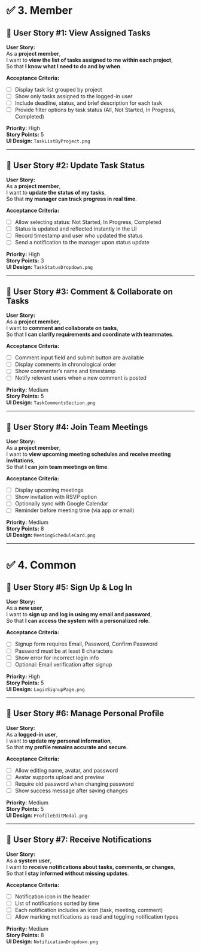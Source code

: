 # ✅ 3. Member

## 🧩 User Story #1: View Assigned Tasks

**User Story:**  
As a **project member**,  
I want to **view the list of tasks assigned to me within each project**,  
So that **I know what I need to do and by when**.

**Acceptance Criteria:**

- [ ] Display task list grouped by project  
- [ ] Show only tasks assigned to the logged-in user  
- [ ] Include deadline, status, and brief description for each task  
- [ ] Provide filter options by task status (All, Not Started, In Progress, Completed)

**Priority:** High  
**Story Points:** 5  
**UI Design:** `TaskListByProject.png`

---

## 🧩 User Story #2: Update Task Status

**User Story:**  
As a **project member**,  
I want to **update the status of my tasks**,  
So that **my manager can track progress in real time**.

**Acceptance Criteria:**

- [ ] Allow selecting status: Not Started, In Progress, Completed  
- [ ] Status is updated and reflected instantly in the UI  
- [ ] Record timestamp and user who updated the status  
- [ ] Send a notification to the manager upon status update

**Priority:** High  
**Story Points:** 3  
**UI Design:** `TaskStatusDropdown.png`

---

## 🧩 User Story #3: Comment & Collaborate on Tasks

**User Story:**  
As a **project member**,  
I want to **comment and collaborate on tasks**,  
So that **I can clarify requirements and coordinate with teammates**.

**Acceptance Criteria:**

- [ ] Comment input field and submit button are available  
- [ ] Display comments in chronological order  
- [ ] Show commenter’s name and timestamp  
- [ ] Notify relevant users when a new comment is posted

**Priority:** Medium  
**Story Points:** 5  
**UI Design:** `TaskCommentsSection.png`

---

## 🧩 User Story #4: Join Team Meetings

**User Story:**  
As a **project member**,  
I want to **view upcoming meeting schedules and receive meeting invitations**,  
So that **I can join team meetings on time**.

**Acceptance Criteria:**

- [ ] Display upcoming meetings  
- [ ] Show invitation with RSVP option  
- [ ] Optionally sync with Google Calendar  
- [ ] Reminder before meeting time (via app or email)

**Priority:** Medium  
**Story Points:** 8  
**UI Design:** `MeetingScheduleCard.png`

---

# ✅ 4. Common

## 🧩 User Story #5: Sign Up & Log In

**User Story:**  
As a **new user**,  
I want to **sign up and log in using my email and password**,  
So that **I can access the system with a personalized role**.

**Acceptance Criteria:**

- [ ] Signup form requires Email, Password, Confirm Password  
- [ ] Password must be at least 8 characters  
- [ ] Show error for incorrect login info  
- [ ] Optional: Email verification after signup

**Priority:** High  
**Story Points:** 5  
**UI Design:** `LoginSignupPage.png`

---

## 🧩 User Story #6: Manage Personal Profile

**User Story:**  
As a **logged-in user**,  
I want to **update my personal information**,  
So that **my profile remains accurate and secure**.

**Acceptance Criteria:**

- [ ] Allow editing name, avatar, and password  
- [ ] Avatar supports upload and preview  
- [ ] Require old password when changing password  
- [ ] Show success message after saving changes

**Priority:** Medium  
**Story Points:** 5  
**UI Design:** `ProfileEditModal.png`

---

## 🧩 User Story #7: Receive Notifications

**User Story:**  
As a **system user**,  
I want to **receive notifications about tasks, comments, or changes**,  
So that **I stay informed without missing updates**.

**Acceptance Criteria:**

- [ ] Notification icon in the header  
- [ ] List of notifications sorted by time  
- [ ] Each notification includes an icon (task, meeting, comment)  
- [ ] Allow marking notifications as read and toggling notification types

**Priority:** Medium  
**Story Points:** 8  
**UI Design:** `NotificationDropdown.png`
